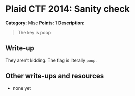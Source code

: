 # Plaid CTF 2014: Sanity check

**Category:** Misc
**Points:** 1
**Description:**

> The key is poop

## Write-up

They aren’t kidding. The flag is literally `poop`.

## Other write-ups and resources

* none yet
